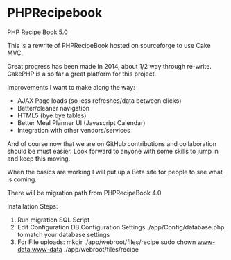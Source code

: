 PHPRecipebook
=============

PHP Recipe Book 5.0

This is a rewrite of PHPRecipeBook hosted on sourceforge to use Cake MVC.

Great progress has been made in 2014, about 1/2 way through re-write.  CakePHP is a so far a great platform for this project.  

Improvements I want to make along the way:
* AJAX Page loads (so less refreshes/data between clicks)
* Better/cleaner navigation
* HTML5 (bye bye tables)
* Better Meal Planner UI (Javascript Calendar)
* Integration with other vendors/services

And of course now that we are on GitHub contributions and collaboration should be must easier.  Look forward to anyone with some skills to jump in and keep this moving.

When the basics are working I will put up a Beta site for people to see what is coming.

There will be migration path from PHPRecipeBook 4.0


Installation Steps:

1. Run migration SQL Script
2. Edit Configuration DB Configuration Settings ./app/Config/database.php to match your database settings
3. For File uploads:
    mkdir ./app/webroot/files/recipe
    sudo chown www-data.www-data ./app/webroot/files/recipe
